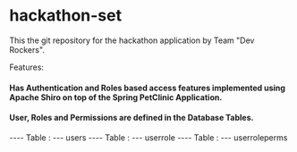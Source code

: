 # hackathon-set

This the git repository for the hackathon application by Team "Dev Rockers".

Features:

#### Has Authentication and Roles based access features implemented using Apache Shiro on top of the Spring PetClinic Application.

#### User, Roles and Permissions are defined in the Database Tables.
---- Table : --- users
---- Table : --- userrole
---- Table : --- userroleperms




